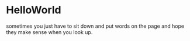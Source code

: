 # HelloWorld
sometimes you just have to sit down and put words on the page and hope they make sense when you look up.
